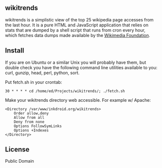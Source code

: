 wikitrends
----------

wikitrends is a simplistic view of the top 25 wikipedia page accesses from the
last hour. It is a pure HTML and JavaScript application that relies on stats
that are dumped by a shell script that runs from cron every hour, which fetches 
data dumps made available by the 
[Wikimedia Foundation](http://dumps.wikimedia.org/other/pagecounts-raw/).

Install
-------

If you are on Ubuntu or a similar Unix you will probably have them, but 
double check you have the following command line utilities available to you:
curl, gunzip, head, perl, python, sort.

Put fetch.sh in your crontab:

    30 * * * * cd /home/ed/Projects/wikitrends/; ./fetch.sh

Make your wikitrends directory web accessible. For example w/ Apache:

    <Directory /var/www/inkdroid.org/wikitrends>
        Order allow,deny
        Allow from all
        Deny from none
        Options FollowSymLinks
        Options +Indexes
    </Directory>

License
-------

Public Domain
